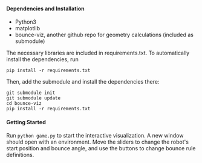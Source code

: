 #### Dependencies and Installation

- Python3 
- matplotlib
- bounce-viz, another github repo for geometry calculations (included as
submodule)

The necessary libraries are included in requirements.txt. To automatically
install the dependencies, run

```
pip install -r requirements.txt
```

Then, add the submodule and install the dependencies there:

```
git submodule init
git submodule update
cd bounce-viz
pip install -r requirements.txt
```

#### Getting Started

Run `python game.py` to start the interactive visualization. A new window should
open with an environment. Move the sliders to change the robot's start position
and bounce angle, and use the buttons to change bounce rule definitions.
